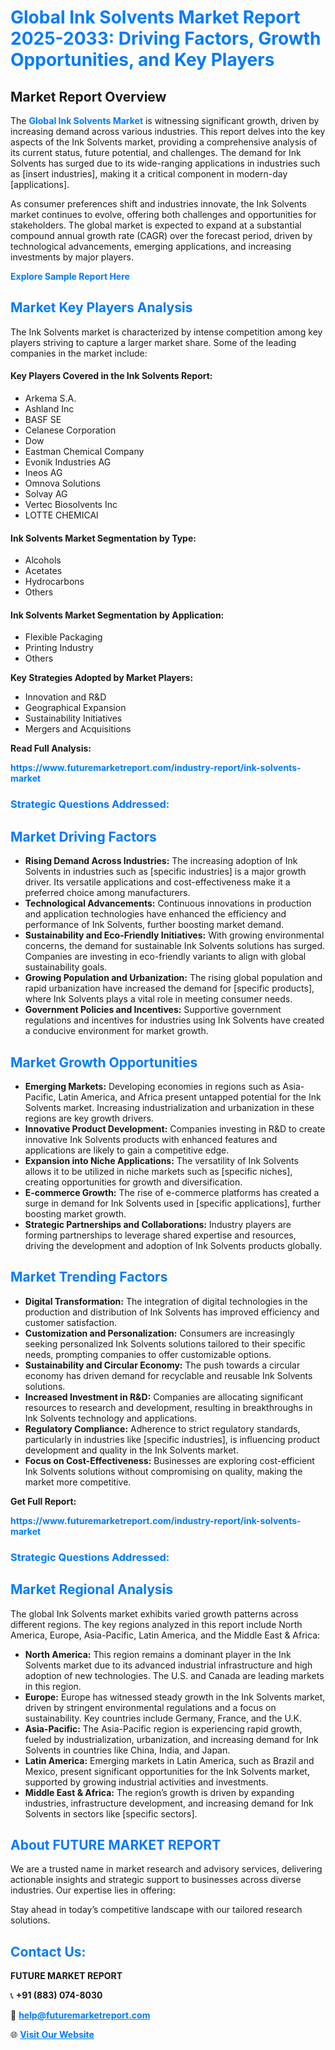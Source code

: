 <h1 style="color: #007BFF;">Global Ink Solvents Market Report 2025-2033: Driving Factors, Growth Opportunities, and Key Players</h1>

<section id="overview">
<h2>Market Report Overview</h2>
<p>The <a href="https://www.futuremarketreport.com/industry-report/ink-solvents-market" style="color: #007BFF; text-decoration: none;"><strong>Global Ink Solvents Market</strong></a> is witnessing significant growth, driven by increasing demand across various industries. This report delves into the key aspects of the Ink Solvents market, providing a comprehensive analysis of its current status, future potential, and challenges. The demand for Ink Solvents has surged due to its wide-ranging applications in industries such as [insert industries], making it a critical component in modern-day [applications].</p>
<p>As consumer preferences shift and industries innovate, the Ink Solvents market continues to evolve, offering both challenges and opportunities for stakeholders. The global market is expected to expand at a substantial compound annual growth rate (CAGR) over the forecast period, driven by technological advancements, emerging applications, and increasing investments by major players.</p>
</section>

<section id="overview">
<p><a href="https://www.futuremarketreport.com/request-sample/reportId=91208" style="color: #007BFF; text-decoration: none;"><strong>Explore Sample Report Here</strong></a></p>
</section>

<section id="key-players">
<h2 style="color: #007BFF;">Market Key Players Analysis</h2>
<p>The Ink Solvents market is characterized by intense competition among key players striving to capture a larger market share. Some of the leading companies in the market include:</p>
<h4>Key Players Covered in the Ink Solvents Report:</h4>
<ul><li>Arkema S.A.</li><li>Ashland Inc</li><li>BASF SE</li><li>Celanese Corporation</li><li>Dow</li><li>Eastman Chemical Company</li><li>Evonik Industries AG</li><li>Ineos AG</li><li>Omnova Solutions</li><li>Solvay AG</li><li>Vertec Biosolvents Inc</li><li>LOTTE CHEMICAl</li></ul>
<h4>Ink Solvents Market Segmentation by Type:</h4>
<ul><li>Alcohols</li><li>Acetates</li><li>Hydrocarbons</li><li>Others</li></ul>

<h4>Ink Solvents Market Segmentation by Application:</h4>
<ul><li>Flexible Packaging</li><li>Printing Industry</li><li>Others</li></ul>
<p><strong>Key Strategies Adopted by Market Players:</strong></p>
<ul>
<li>Innovation and R&D</li>
<li>Geographical Expansion</li>
<li>Sustainability Initiatives</li>
<li>Mergers and Acquisitions</li>
</ul>
</section>

<section>
<p><strong>Read Full Analysis: </strong></p><a href="https://www.futuremarketreport.com/industry-report/ink-solvents-market" style="color: #007BFF; text-decoration: none;"><strong>https://www.futuremarketreport.com/industry-report/ink-solvents-market</strong></a>
<h3 style="color: #007BFF;">Strategic Questions Addressed:</h3>
</section>

<section id="driving-factors">
<h2 style="color: #007BFF;">Market Driving Factors</h2>
<ul>
<li><strong>Rising Demand Across Industries:</strong> The increasing adoption of Ink Solvents in industries such as [specific industries] is a major growth driver. Its versatile applications and cost-effectiveness make it a preferred choice among manufacturers.</li>
<li><strong>Technological Advancements:</strong> Continuous innovations in production and application technologies have enhanced the efficiency and performance of Ink Solvents, further boosting market demand.</li>
<li><strong>Sustainability and Eco-Friendly Initiatives:</strong> With growing environmental concerns, the demand for sustainable Ink Solvents solutions has surged. Companies are investing in eco-friendly variants to align with global sustainability goals.</li>
<li><strong>Growing Population and Urbanization:</strong> The rising global population and rapid urbanization have increased the demand for [specific products], where Ink Solvents plays a vital role in meeting consumer needs.</li>
<li><strong>Government Policies and Incentives:</strong> Supportive government regulations and incentives for industries using Ink Solvents have created a conducive environment for market growth.</li>
</ul>
</section>

<section id="growth-opportunities">
<h2 style="color: #007BFF;">Market Growth Opportunities</h2>
<ul>
<li><strong>Emerging Markets:</strong> Developing economies in regions such as Asia-Pacific, Latin America, and Africa present untapped potential for the Ink Solvents market. Increasing industrialization and urbanization in these regions are key growth drivers.</li>
<li><strong>Innovative Product Development:</strong> Companies investing in R&D to create innovative Ink Solvents products with enhanced features and applications are likely to gain a competitive edge.</li>
<li><strong>Expansion into Niche Applications:</strong> The versatility of Ink Solvents allows it to be utilized in niche markets such as [specific niches], creating opportunities for growth and diversification.</li>
<li><strong>E-commerce Growth:</strong> The rise of e-commerce platforms has created a surge in demand for Ink Solvents used in [specific applications], further boosting market growth.</li>
<li><strong>Strategic Partnerships and Collaborations:</strong> Industry players are forming partnerships to leverage shared expertise and resources, driving the development and adoption of Ink Solvents products globally.</li>
</ul>
</section>

<section id="trending-factors">
<h2 style="color: #007BFF;">Market Trending Factors</h2>
<ul>
<li><strong>Digital Transformation:</strong> The integration of digital technologies in the production and distribution of Ink Solvents has improved efficiency and customer satisfaction.</li>
<li><strong>Customization and Personalization:</strong> Consumers are increasingly seeking personalized Ink Solvents solutions tailored to their specific needs, prompting companies to offer customizable options.</li>
<li><strong>Sustainability and Circular Economy:</strong> The push towards a circular economy has driven demand for recyclable and reusable Ink Solvents solutions.</li>
<li><strong>Increased Investment in R&D:</strong> Companies are allocating significant resources to research and development, resulting in breakthroughs in Ink Solvents technology and applications.</li>
<li><strong>Regulatory Compliance:</strong> Adherence to strict regulatory standards, particularly in industries like [specific industries], is influencing product development and quality in the Ink Solvents market.</li>
<li><strong>Focus on Cost-Effectiveness:</strong> Businesses are exploring cost-efficient Ink Solvents solutions without compromising on quality, making the market more competitive.</li>
</ul>
</section>

<section>
<p><strong>Get Full Report: </strong></p><a href="https://www.futuremarketreport.com/industry-report/ink-solvents-market" style="color: #007BFF; text-decoration: none;"><strong>https://www.futuremarketreport.com/industry-report/ink-solvents-market</strong></a>
<h3 style="color: #007BFF;">Strategic Questions Addressed:</h3>
</section>


<section id="regional-analysis">
<h2 style="color: #007BFF;">Market Regional Analysis</h2>
<p>The global Ink Solvents market exhibits varied growth patterns across different regions. The key regions analyzed in this report include North America, Europe, Asia-Pacific, Latin America, and the Middle East & Africa:</p>
<ul>
<li><strong>North America:</strong> This region remains a dominant player in the Ink Solvents market due to its advanced industrial infrastructure and high adoption of new technologies. The U.S. and Canada are leading markets in this region.</li>
<li><strong>Europe:</strong> Europe has witnessed steady growth in the Ink Solvents market, driven by stringent environmental regulations and a focus on sustainability. Key countries include Germany, France, and the U.K.</li>
<li><strong>Asia-Pacific:</strong> The Asia-Pacific region is experiencing rapid growth, fueled by industrialization, urbanization, and increasing demand for Ink Solvents in countries like China, India, and Japan.</li>
<li><strong>Latin America:</strong> Emerging markets in Latin America, such as Brazil and Mexico, present significant opportunities for the Ink Solvents market, supported by growing industrial activities and investments.</li>
<li><strong>Middle East & Africa:</strong> The region’s growth is driven by expanding industries, infrastructure development, and increasing demand for Ink Solvents in sectors like [specific sectors].</li>
</ul>
</section>

<footer>
<h2 style="color: #007BFF;">About FUTURE MARKET REPORT</h2>
<p>We are a trusted name in market research and advisory services, delivering actionable insights and strategic support to businesses across diverse industries. Our expertise lies in offering:</p>

<p>Stay ahead in today’s competitive landscape with our tailored research solutions.</p>

<h2 style="color: #007BFF;">Contact Us:</h2>
<p><strong>FUTURE MARKET REPORT</strong></p>
<p>📞 <strong>+91 (883) 074-8030</strong></p>
<p>📧 <strong><a href="mailto:help@futuremarketreport.com" style="color: #007BFF;">help@futuremarketreport.com</a></strong></p>
<p>🌐 <strong><a href="https://www.futuremarketreport.com/" style="color: #007BFF;">Visit Our Website</a></strong></p>
</footer>
